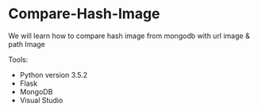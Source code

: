 # Compare-Hash-Image
We will learn how to compare hash image from mongodb with url image &amp; path Image

Tools:
- Python version 3.5.2
- Flask
- MongoDB
- Visual Studio